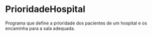 # PrioridadeHospital
Programa que define a prioridade dos pacientes de um hospital e os encaminha para a sala adequada.
